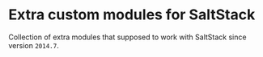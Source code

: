# Extra custom modules for SaltStack

Collection of extra modules that supposed to work with SaltStack since version `2014.7`.
